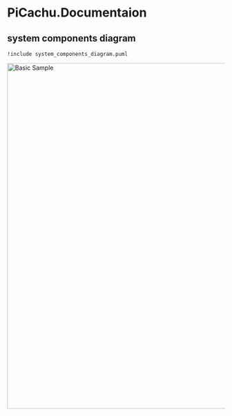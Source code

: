 # PiCachu.Documentaion
## system components diagram


```plantuml
!include system_components_diagram.puml
```

<img alt="Basic Sample" height="800" src="http://www.plantuml.com/plantuml/png/pLZTRzis47_tNy4PVR21ri7MFWq8q2RoqW3EajdnFW011YrTRAqqvP5KMZ_qVn_5q2fzEdqKtiCADB3kuyUx7u_7azvhmvKfTe9TlrjD1Un06Ztu8PE9A59WMsFs-kUB2yK_JpQPsHRhGeDASccitIJ9TnTxmMNf_qQRL6JhY-jtRnvAqV9kTh7Zse2oejMrzU2P13NPMzl1nzjekbeyJkVJ-yU_7gQZyM3m8KtzyezyCnh-Kq01mzVirNfpdOjSNGuVWOlXwrVhNAMWl6mjUF9fECREy2NPShavzLy0lr40qcBeBT_3vJmlP0hfLVvbKJwFnZKS2ONYOYN1VCxLfnEqYAjF2y4Dt2X-g4UGSiFNN9z6S0TfLkoSrvKee6SoskIAerncsMPhgkLRWEOW70WyMxWImi0NSnBExrakmCmXBRKYaz2WjLjKRU9eUVkQ3PUtrcNe_ey3tOU7Kcd_aje5g6TG2v1cMeParKXIUOKB_bPMmyX5Lffd2JY9DNEoM7ffB9syz3TROFgW3UoOAt4TIsQs2e2vqhAFJxbYm9Cjs-KfY5Z-E75W3Y6MFqsckznakVJFRoVtwxyXCUxnwqkKhmpVQ7R9VBMESS0VjCwJZ9Se6iKTggZmoGL2IgBrQF6sfEyjCh-iAcPyOXrThVW-itOlFx1NLRB8BGnq5LrP3oJf2-J8zH3-TxipPZC2mGzWIzgemv56BukbazRuOwnvYy9ogbTIUmcvYj5LoToLZq79-ETZoRZ7hs6QkBE4oPumViSbtu2g5OoNXuSbG9Y3pLQRgM-3ri1BOkbb8KUUegfhracAm83QsUSqWAGrD77iAIyKY-Ln2KQSFHekO9LGLXHJkdSJpndjt2VxfSmiRnAq9Yb0wdDuC8SziAB2anKbtzOegNYqmOOIc_ypA2x4Ds5pNcHY2_wCSiAQyxVrlyi1zGISnx4jXF2LeYM7MFfRmMM0zkASDEWc7co4wmtQXQUZsP_MuSxtbag6hmEQZtfxT71qX-n0fM_UeCX_oPMzu8ziqzhUb9zn3wD3xcGqwTqP1TlRb5WiwsPqXhQjzq-mNmPXrTZQGtm7jqDmc4_jOeai-ru7c3pSSn7iaJvivjQNsDAltRvfr2ZLC4KXFEAofHkXzyRT0uq3BuyiuI8f13TWJTn8u9g6PlbJq3ZOcPq35orv7Ht9fdN_fwut1x6QkLU7brU4XsrkyZaaaDa6VUBaNrV6pYKQENCtx3xSBnvBIysVWUrBVs-qV36gPbnMMh5J13mL-GWMl75vxrrpf5v4t8f-mJcQBIbxaMa3Cd1Q8YUNyCtKvNjCrQFJhJvmnm7D6bpGgKAUP5ZX6CzEmgV0QcyF2Drj3GwzIZlSFnGiPJkOyGFcdifxFF2BezJgTt4kcOAoYONHu4JxEX_vh5bIBpOip6bPtpuwiKRhC56N1cd56cO85cQ0IAFdTkhsfCyOGMatT6ZUle1da5wXOO6nTw7O-6wVBWTK3T-F7m84nJrlVdLhd-OOIMCNPlT8S0Pu-x3M3Zq8smA5tYVoiKUPTS-DFG43lBEZYgXF1lqGVCEW_7lDcDMLH25q5GLv5RPS9emGTcBWcBvdT8vbLtFnA_K39SDlBrv_UnDJQdSXagpCAQoEpnnu3EncfVTPgRMpOoze3udI8YhfhPgxKQBRlxB77wnRkoTct9_EDezkZZnCFPBbRQL24wfJkSgiXx-yxP4ZyLc5d5cZvWz9ID5UwC7Uq81jPsJnyVwFrMnwC_qr6ZrneIrZxq6cnKuCtBz_0G00" title="Basic Sample" width="800"/>